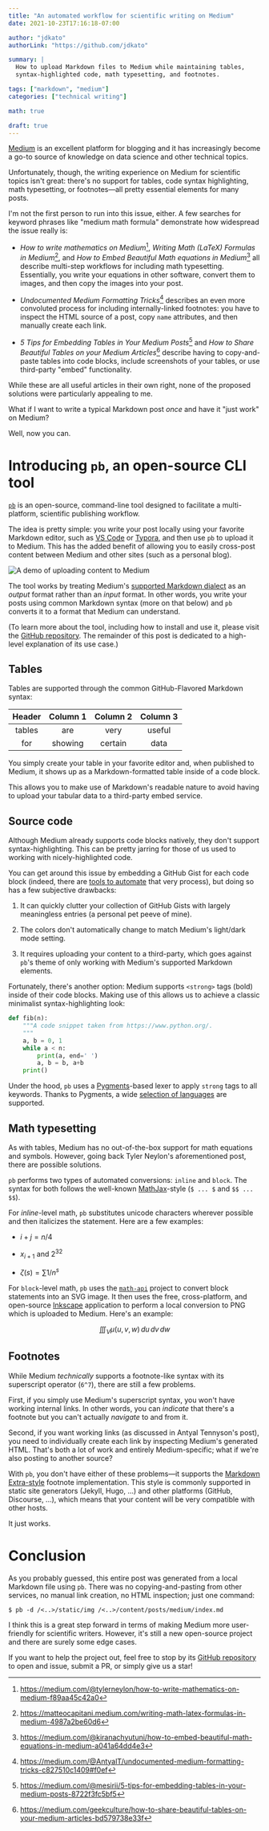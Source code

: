 ```yaml
---
title: "An automated workflow for scientific writing on Medium"
date: 2021-10-23T17:16:18-07:00

author: "jdkato"
authorLink: "https://github.com/jdkato"

summary: |
  How to upload Markdown files to Medium while maintaining tables,
  syntax-highlighted code, math typesetting, and footnotes.

tags: ["markdown", "medium"]
categories: ["technical writing"]

math: true

draft: true
---
```


[Medium][1] is an excellent platform for blogging and it has increasingly
become a go-to source of knowledge on data science and other technical topics.

Unfortunately, though, the writing experience on Medium for scientific topics
isn't great: there's no support for tables, code syntax highlighting, math
typesetting, or footnotes&mdash;all pretty essential elements for many posts.

I'm not the first person to run into this issue, either. A few searches for
keyword phrases like "medium math formula" demonstrate how widespread the
issue really is:

- *How to write mathematics on Medium*[^1],
  *Writing Math (LaTeX) Formulas in Medium*[^2], and
  *How to Embed Beautiful Math equations in Medium*[^3] all describe multi-step
  workflows for including math typesetting. Essentially, you write your
  equations in other software, convert them to images, and then copy the images
  into your post.

- *Undocumented Medium Formatting Tricks*[^4] describes an even more convoluted
  process for including internally-linked footnotes: you have to inspect the
  HTML source of a post, copy `name` attributes, and then manually create each
  link.

- *5 Tips for Embedding Tables in Your Medium Posts*[^5] and
  *How to Share Beautiful Tables on your Medium Articles*[^6] describe having
  to copy-and-paste tables into code blocks, include screenshots of your
  tables, or use third-party "embed" functionality.

While these are all useful articles in their own right, none of the proposed
solutions were particularly appealing to me.

What if I want to write a typical Markdown post *once* and have it "just work"
on Medium?

Well, now you can.

# Introducing `pb`, an open-source CLI tool

[`pb`][2] is an open-source, command-line tool designed to facilitate a
multi-platform, scientific publishing workflow.

The idea is pretty simple: you write your post locally using your favorite
Markdown editor, such as [VS Code][3] or [Typora][4], and then use `pb` to
upload it to Medium. This has the added benefit of allowing you to easily
cross-post content between Medium and other sites (such as a personal blog).

![A demo of uploading content to Medium](/img/medium-upload.gif)

The tool works by treating Medium's [supported Markdown dialect][5] as an
*output* format rather than an *input* format. In other words, you write your
posts using common Markdown syntax (more on that below) and `pb` converts it
to a format that Medium can understand.

(To learn more about the tool, including how to install and use it, please
visit the [GitHub repository][2]. The remainder of this post is dedicated to
a high-level explanation of its use case.)

## Tables

Tables are supported through the common GitHub-Flavored Markdown syntax:

| Header | Column 1 | Column 2 | Column 3  |
|:------:|:--------:|:--------:|:---------:|
| tables | are      | very     | useful    |
| for    | showing  | certain  | data      |

You simply create your table in your favorite editor and, when published
to Medium, it shows up as a Markdown-formatted table inside of a code block.

This allows you to make use of Markdown's readable nature to avoid having to
upload your tabular data to a third-party embed service.

## Source code

Although Medium already supports code blocks natively, they don't support
syntax-highlighting. This can be pretty jarring for those of us used to
working with nicely-highlighted code.

You can get around this issue by embedding a GitHub Gist for each code block
(indeed, there are [tools to automate][7] that very process), but doing so has
a few subjective drawbacks:

1. It can quickly clutter your collection of GitHub Gists with largely
   meaningless entries (a personal pet peeve of mine).

2. The colors don't automatically change to match Medium's light/dark mode
   setting.

3. It requires uploading your content to a third-party, which goes against
   `pb`'s theme of only working with Medium's supported Markdown elements.

Fortunately, there's another option: Medium supports `<strong>` tags (bold)
inside of their code blocks. Making use of this allows us to achieve a classic
minimalist syntax-highlighting look:

```python
def fib(n):
    """A code snippet taken from https://www.python.org/.
    """
    a, b = 0, 1
    while a < n:
        print(a, end=' ')
        a, b = b, a+b
    print()
```

Under the hood, `pb` uses a [Pygments][8]-based lexer to apply `strong` tags to
all keywords. Thanks to Pygments, a wide [selection of languages][9] are
supported.

## Math typesetting

As with tables, Medium has no out-of-the-box support for math equations and
symbols. However, going back Tyler Neylon's aforementioned post, there are
possible solutions.

`pb` performs two types of automated conversions: `inline` and `block`. The
syntax for both follows the well-known [MathJax][10]-style (`$ ... $` and
`$$ ... $$`).

For *inline*-level math, `pb` substitutes unicode characters wherever possible
and then italicizes the statement. Here are a few examples:

- $i+j = n/4$

- $x_{i+1}$ and $2^{32}$

- $\zeta(s) = \sum 1/n^{s}$

For `block`-level math, `pb` uses the [`math-api`][11] project to convert block
statements into an SVG image. It then uses the free, cross-platform, and
open-source [Inkscape][12] application to perform a local conversion to PNG
which is uploaded to Medium. Here's an example:

$$
\iiint_V \mu(u,v,w) \,du\,dv\,dw
$$

## Footnotes

While Medium *technically* supports a footnote-like syntax with its superscript
operator (`6^7`), there are still a few problems.

First, if you simply use Medium's superscript syntax, you won't have
working internal links. In other words, you can *indicate* that there's a
footnote but you can't actually *navigate* to and from it.

Second, if you want working links (as discussed in Antyal Tennyson's post),
you need to individually create each link by inspecting Medium's generated
HTML. That's both a lot of work and entirely Medium-specific; what if we're
also posting to another source?

With `pb`, you don't have either of these problems&mdash;it supports the
[Markdown Extra-style][13] footnote implementation. This style is commonly
supported in static site generators (Jekyll, Hugo, ...) and other platforms
(GitHub, Discourse, ...), which means that your content will be very
compatible with other hosts.

It just works.

# Conclusion

As you probably guessed, this entire post was generated from a local Markdown
file using `pb`. There was no copying-and-pasting from other services,
no manual link creation, no HTML inspection; just one command:

```
$ pb -d /<..>/static/img /<..>/content/posts/medium/index.md
```

I think this is a great step forward in terms of making Medium more
user-friendly for scientific writers. However, it's still a new open-source
project and there are surely some edge cases.

If you want to help the project out, feel free to stop by its [GitHub
repository][2] to open and issue, submit a PR, or simply give us a star!

[1]: https://medium.com/
[2]: https://github.com/jdkato/pb
[3]: https://code.visualstudio.com/
[4]: https://typora.io/
[5]: https://help.medium.com/hc/en-us/articles/215194537-Using-the-story-editor
[6]: https://github.github.com/gfm/
[7]: https://markdowntomedium.com/
[8]: https://pygments.org/
[9]: https://pygments.org/languages/
[10]: https://www.mathjax.org/
[11]: https://github.com/uetchy/math-api
[12]: https://inkscape.org/
[13]: https://michelf.ca/projects/php-markdown/extra/#footnotes

[^1]: https://medium.com/@tylerneylon/how-to-write-mathematics-on-medium-f89aa45c42a0
[^2]: https://matteocapitani.medium.com/writing-math-latex-formulas-in-medium-4987a2be60d6
[^3]: https://medium.com/@kiranachyutuni/how-to-embed-beautiful-math-equations-in-medium-a041a64dd4e3
[^4]: https://medium.com/@AntyalT/undocumented-medium-formatting-tricks-c827510c1409#f0ef
[^5]: https://medium.com/@mesirii/5-tips-for-embedding-tables-in-your-medium-posts-8722f3fc5bf5
[^6]: https://medium.com/geekculture/how-to-share-beautiful-tables-on-your-medium-articles-bd579738e33f
